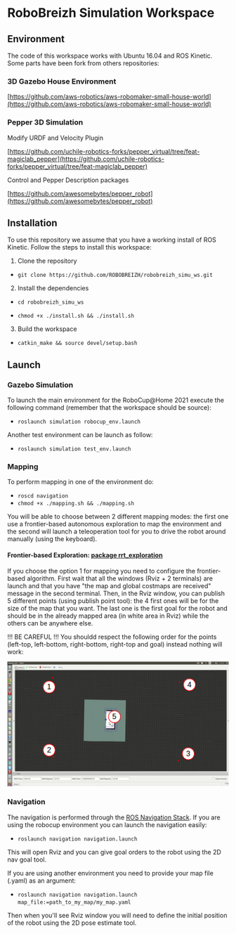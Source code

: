 RoboBreizh Simulation Workspace
==============

## Environment 
The code of this workspace works with Ubuntu 16.04 and ROS Kinetic. 
Some parts have been fork from others repositories:

### 3D Gazebo House Environment
[https://github.com/aws-robotics/aws-robomaker-small-house-world](https://github.com/aws-robotics/aws-robomaker-small-house-world)

### Pepper 3D Simulation
Modify URDF and Velocity Plugin

[https://github.com/uchile-robotics-forks/pepper_virtual/tree/feat-magiclab_pepper](https://github.com/uchile-robotics-forks/pepper_virtual/tree/feat-magiclab_pepper)

Control and Pepper Description packages

[https://github.com/awesomebytes/pepper_robot](https://github.com/awesomebytes/pepper_robot)

## Installation
To use this repository we assume that you have a working install of ROS Kinetic.
Follow the steps to install this workspace:
1. Clone the repository 

- `git clone https://github.com/ROBOBREIZH/robobreizh_simu_ws.git`

2. Install the dependencies

- `cd robobreizh_simu_ws`

- `chmod +x ./install.sh && ./install.sh`

3. Build the workspace

- `catkin_make && source devel/setup.bash`


## Launch

### Gazebo Simulation
To launch the main environment for the RoboCup@Home 2021 execute the following command (remember that the workspace should be source):

- `roslaunch simulation robocup_env.launch`

Another test environment can be launch as follow:

- `roslaunch simulation test_env.launch`

### Mapping 
To perform mapping in one of the environment do:

- `roscd navigation`
- `chmod +x ./mapping.sh && ./mapping.sh`

You will be able to choose between 2 different mapping modes: the first one use a frontier-based autonomous exploration to map the environment and the second will launch a teleoperation tool for you to drive the robot around manually (using the keyboard).

#### Frontier-based Exploration: [package rrt_exploration](http://wiki.ros.org/rrt_exploration)

If you choose the option 1 for mapping you need to configure the frontier-based algorithm. First wait that all the windows (Rviz + 2 terminals) are launch and that you have "the map and global costmaps are received" message in the second terminal.
Then, in the Rviz window, you can publish 5 different points (using publish point tool): the 4 first ones will be for the size of the map that you want. The last one is the first goal for the robot and should be in the already mapped area (in white area in Rviz) while the others can be anywhere else.

!!! BE CAREFUL !!! You shouldd respect the following order for the points (left-top, left-bottom, right-bottom, right-top and goal) instead nothing will work:

![Order for the points](sequence_of_points.png)


### Navigation

The navigation is performed through the [ROS Navigation Stack](http://wiki.ros.org/navigation). If you are using the robocup environment you can launch the navigation easily:

- `roslaunch navigation navigation.launch`

This will open Rviz and you can give goal orders to the robot using the 2D nav goal tool.

If you are using another environment you need to provide your map file (.yaml) as an argument:

- `roslaunch navigation navigation.launch map_file:=path_to_my_map/my_map.yaml`

Then when you'll see Rviz window you will need to define the initial position of the robot using the 2D pose estimate tool.


